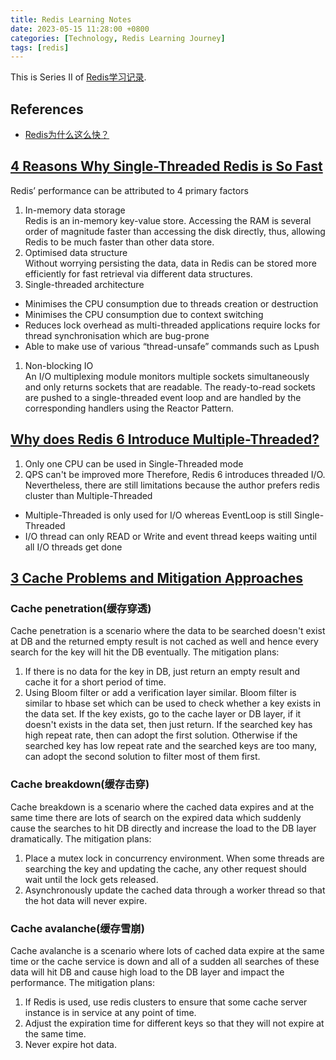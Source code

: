```yaml
---
title: Redis Learning Notes  
date: 2023-05-15 11:28:00 +0800  
categories: [Technology, Redis Learning Journey]  
tags: [redis]  
---
```

This is Series II of [Redis学习记录](https://www.cnblogs.com/hiver/p/7403979.html).  

## References
+ [Redis为什么这么快？](https://juejin.cn/post/7065842156694405156)

## [4 Reasons Why Single-Threaded Redis is So Fast](https://levelup.gitconnected.com/4-reasons-why-single-threaded-redis-is-so-fast-414e0106f921)
Redis’ performance can be attributed to 4 primary factors
1. In-memory data storage  
Redis is an in-memory key-value store. Accessing the RAM is several order of magnitude faster than accessing the disk directly, thus, allowing Redis to be much faster than other data store.
1. Optimised data structure  
Without worrying persisting the data, data in Redis can be stored more efficiently for fast retrieval via different data structures.
1. Single-threaded architecture
- Minimises the CPU consumption due to threads creation or destruction
- Minimises the CPU consumption due to context switching
- Reduces lock overhead as multi-threaded applications require locks for thread synchronisation which are bug-prone
- Able to make use of various “thread-unsafe” commands such as Lpush
1. Non-blocking IO  
An I/O multiplexing module monitors multiple sockets simultaneously and only returns sockets that are readable. The ready-to-read sockets are pushed to a single-threaded event loop and are handled by the corresponding handlers using the Reactor Pattern.

## [Why does Redis 6 Introduce Multiple-Threaded?](https://www.cnblogs.com/javastack/p/15303036.html)
1. Only one CPU can be used in Single-Threaded mode
1. QPS can't be improved more
Therefore, Redis 6 introduces threaded I/O. Nevertheless, there are still limitations because the author prefers redis cluster than Multiple-Threaded
- Multiple-Threaded is only used for I/O whereas EventLoop is still Single-Threaded
- I/O thread can only READ or Write and event thread keeps waiting until all I/O threads get done


## [3 Cache Problems and Mitigation Approaches](https://www.pixelstech.net/article/1586522853-What-is-cache-penetration-cache-breakdown-and-cache-avalanche)

### Cache penetration(缓存穿透)
Cache penetration is a scenario where the data to be searched doesn't exist at DB and the returned empty result is not cached as well and hence every search for the key will hit the DB eventually.
The mitigation plans:
1. If there is no data for the key in DB, just return an empty result and cache it for a short period of time.
1. Using Bloom filter or add a verification layer similar. Bloom filter is similar to hbase set which can be used to check whether a key exists in the data set. If the key exists, go to the cache layer or DB layer, if it doesn't exists in the data set, then just return.
If the searched key has high repeat rate, then can adopt the first solution. Otherwise if the searched key has low repeat rate and the searched keys are too many, can adopt the second solution to filter most of them first.

### Cache breakdown(缓存击穿)
Cache breakdown is a scenario where the cached data expires and at the same time there are lots of search on the expired data which suddenly cause the searches to hit DB directly and increase the load to the DB layer dramatically.
The mitigation plans:
1. Place a mutex lock in concurrency environment. When some threads are searching the key and updating the cache, any other request should wait until the lock gets released.
1. Asynchronously update the cached data through a worker thread so that the hot data will never expire.

### Cache avalanche(缓存雪崩)
Cache avalanche is a scenario where lots of cached data expire at the same time or the cache service is down and all of a sudden all searches of these data will hit DB and cause high load to the DB layer and impact the performance.
The mitigation plans:
1. If Redis is used, use redis clusters to ensure that some cache server instance is in service at any point of time.
1. Adjust the expiration time for different keys so that they will not expire at the same time.
1. Never expire hot data.